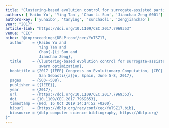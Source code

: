 ```yaml
---
title: "Clustering-based evolution control for surrogate-assisted particle swarm optimization"
authors: ['Haibo Yu', 'Ying Tan', 'Chao-Li Sun', 'Jianchao Zeng 0001']
authors-key: ['yuhaibo', 'tanying', 'sunchaoli', 'zengjianchao']
year: "2017"
article-link: "https://doi.org/10.1109/CEC.2017.7969353"
venue: "CEC"
bibex: "@inproceedings{DBLP:conf/cec/YuTSZ17,
  author    = {Haibo Yu and
               Ying Tan and
               Chao{-}Li Sun and
               Jianchao Zeng},
  title     = {Clustering-based evolution control for surrogate-assisted particle
               swarm optimization},
  booktitle = {2017 {IEEE} Congress on Evolutionary Computation, {CEC} 2017, Donostia,
               San Sebasti{{a}}n, Spain, June 5-8, 2017},
  pages     = {503--508},
  publisher = {{IEEE}},
  year      = {2017},
  url       = {https://doi.org/10.1109/CEC.2017.7969353},
  doi       = {10.1109/CEC.2017.7969353},
  timestamp = {Wed, 16 Oct 2019 14:14:52 +0200},
  biburl    = {https://dblp.org/rec/conf/cec/YuTSZ17.bib},
  bibsource = {dblp computer science bibliography, https://dblp.org}
}"
---
```

